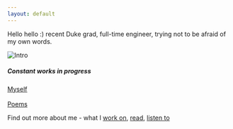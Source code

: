 ```yaml
---
layout: default
---
```


Hello hello :) recent Duke grad, full-time engineer, trying not to be afraid of my own words. <br>

![Intro](intropic.jpg)

##### Constant works in progress

[Myself](intro.md) <br>
<br>
[Poems](poems.md)


Find out more about me - what I [work on](https://www.linkedin.com/in/cristina-lai), [read](https://www.goodreads.com/user/show/88835000-cristina-lai), [listen to](https://open.spotify.com/user/boltzmannconstant?si=mUijI5z2QrmmoA-ZBzb3kw) <br>







